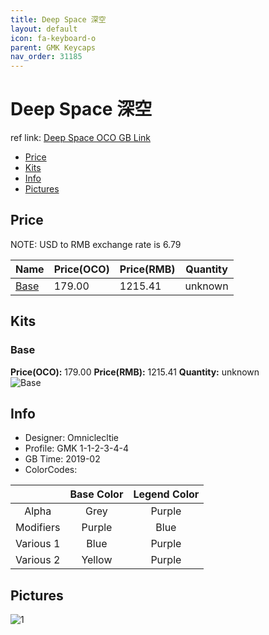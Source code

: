 ```yaml
---
title: Deep Space 深空
layout: default
icon: fa-keyboard-o
parent: GMK Keycaps
nav_order: 31185
---
```


# Deep Space 深空

ref link: [Deep Space OCO GB Link](https://originative.co/deepspace)

* [Price](#price)
* [Kits](#kits)
* [Info](#info)
* [Pictures](#pictures)


## Price  
NOTE: USD to RMB exchange rate is 6.79

| Name          | Price(OCO)    |  Price(RMB) | Quantity |
| ------------- | ------------ |  ---------- | -------- |
|[Base](#base)|179.00|1215.41|unknown|


## Kits
### Base
**Price(OCO):** 179.00    **Price(RMB):** 1215.41    **Quantity:** unknown  
<img src="{{ 'assets/images/gmk-keycaps/deepspace/kits_pics/base.png' | relative_url }}" alt="Base" class="image featured">


## Info
* Designer: Omniclecltie 
* Profile: GMK 1-1-2-3-4-4
* GB Time: 2019-02
* ColorCodes: 

| | Base Color      | Legend Color
| :-------------: | :-------------: | :------------:
|Alpha|Grey|Purple
|Modifiers|Purple|Blue
|Various 1|Blue|Purple
|Various 2|Yellow|Purple



## Pictures
<img src="{{ 'assets/images/gmk-keycaps/deepspace/rendering_pics/1.jpg' | relative_url }}" alt="1" class="image featured">
